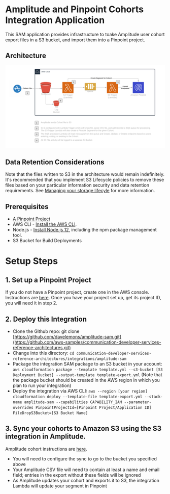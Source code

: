 # Amplitude and Pinpoint Cohorts Integration Application

This SAM application provides infrastructure to toake Amplitude user cohort export files in a S3 bucket, and import them into a Pinpoint project.

## Architecture

![Architecture](Architecture.png)

## Data Retention Considerations
Note that the files written to S3 in the architecture would remain indefinitely.  It's recommended that you implement S3 Lifecycle policies to remove these files based on your particular information security and data retention requirements.  See [Managing your storage lifecyle](https://docs.aws.amazon.com/AmazonS3/latest/userguide/object-lifecycle-mgmt.html) for more information.

## Prerequisites
* [A Pinpoint Project](https://docs.aws.amazon.com/pinpoint/latest/userguide/gettingstarted-create-project.html)
* AWS CLI - [Install the AWS CLI](https://aws.amazon.com/cli/).
* Node.js - [Install Node.js 12](https://nodejs.org/en/), including the npm package management tool.
* S3 Bucket for Build Deployments

# Setup Steps

## 1. Set up a Pinpoint Project

If you do not have a Pinpoint project, create one in the AWS console.  Instructions are [here](https://docs.aws.amazon.com/pinpoint/latest/userguide/projects-manage.html).  Once you have your project set up, get its project ID, you will need it in step 2.

## 2. Deploy this Integration

* Clone the Github repo: git clone [https://github.com/davelemons/amplitude-sam.git](https://github.com/aws-samples/communication-developer-services-reference-architectures.git)
* Change into this directory: `cd communication-developer-services-reference-architectures/integrations/amplitude-sam`
* Package the integration SAM package to an S3 bucket in your account:  `aws cloudformation package --template template.yml --s3-bucket [S3 Deployment Bucket] --output-template template-export.yml`  (Note that the package bucket should be created in the AWS region in which you plan to run your integration)
* Deploy the integration via AWS CLI:  `aws --region [your region] cloudformation deploy --template-file template-export.yml --stack-name amplitude-sam --capabilities CAPABILITY_IAM --parameter-overrides PinpointProjectId=[Pinpoint Project/Application ID] FileDropS3Bucket=[S3 Bucket Name]`

## 3. Sync your cohorts to Amazon S3 using the S3 integration in Amplitude. 

Amplitude cohort instructions are [here](https://help.amplitude.com/hc/en-us/articles/360051952812-Sync-Amplitude-cohorts-to-Amazon-S3).

* You will need to configure the sync to go to the bucket you specified above
* Your Amplitude CSV file will need to contain at least a name and email field; entries in the export without these fields will be ignored
* As Amplitude updates your cohort and exports it to S3, the integration Lambda will update your segment in Pinpoint

